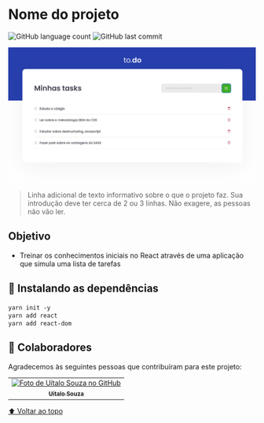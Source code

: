 # Nome do projeto

<!---Esses são exemplos. Veja https://shields.io para outras pessoas ou para personalizar este conjunto de escudos. Você pode querer incluir dependências, status do projeto e informações de licença aqui--->

![GitHub language count](https://img.shields.io/github/languages/count/uitalorss/desafio-01-ignite)
![GitHub last commit](https://img.shields.io/github/last-commit/uitalorss/desafio-01-ignite)

<img src="./src/img/capa-projeto.png" alt="exemplo imagem">

> Linha adicional de texto informativo sobre o que o projeto faz. Sua introdução deve ter cerca de 2 ou 3 linhas. Não exagere, as pessoas não vão ler.

## Objetivo

- Treinar os conhecimentos iniciais no React através de uma aplicação que simula uma lista de tarefas

## 🚀 Instalando as dependências

```
yarn init -y
yarn add react
yarn add react-dom
```

## 🤝 Colaboradores

Agradecemos às seguintes pessoas que contribuíram para este projeto:

<table>
  <tr>
    <td align="center">
      <a href="">
        <img src="https://avatars.githubusercontent.com/u/15834173" width="100px;" alt="Foto de Uítalo Souza no GitHub"/><br>
        <sub>
          <b>Uítalo Souza</b>
        </sub>
      </a>
    </td>
</table>

[⬆ Voltar ao topo](#nome-do-projeto)<br>
